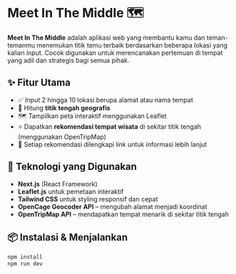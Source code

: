 # Meet In The Middle 🗺️

**Meet In The Middle** adalah aplikasi web yang membantu kamu dan teman-temanmu menemukan titik temu terbaik berdasarkan beberapa lokasi yang kalian input. Cocok digunakan untuk merencanakan pertemuan di tempat yang adil dan strategis bagi semua pihak.

## ✨ Fitur Utama
- ✅ Input 2 hingga 10 lokasi berupa alamat atau nama tempat
- 📍 Hitung **titik tengah geografis**
- 🗺️ Tampilkan peta interaktif menggunakan Leaflet
- ⭐ Dapatkan **rekomendasi tempat wisata** di sekitar titik tengah (menggunakan OpenTripMap)
- 🔗 Setiap rekomendasi dilengkapi link untuk informasi lebih lanjut

## 🧰 Teknologi yang Digunakan
- **Next.js** (React Framework)
- **Leaflet.js** untuk pemetaan interaktif
- **Tailwind CSS** untuk styling responsif dan cepat
- **OpenCage Geocoder API** – mengubah alamat menjadi koordinat
- **OpenTripMap API** – mendapatkan tempat menarik di sekitar titik tengah

## 📦 Instalasi & Menjalankan
```bash
npm install
npm run dev
